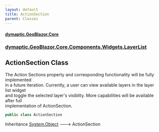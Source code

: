 ```yaml
---
layout: default
title: ActionSection
parent: Classes
---
```

#### [dymaptic.GeoBlazor.Core](index.html 'index')
### [dymaptic.GeoBlazor.Core.Components.Widgets.LayerList](index.html#dymaptic.GeoBlazor.Core.Components.Widgets.LayerList 'dymaptic.GeoBlazor.Core.Components.Widgets.LayerList')

## ActionSection Class

The Action Sections property and corresponding functionality will be fully implemented  
in a future iteration.  Currently, a user can view available layers in the layer list widget  
and toggle the selected layer's visiblity. More capabilities will be available after full  
implementation of ActionSection.

```csharp
public class ActionSection
```

Inheritance [System.Object](https://docs.microsoft.com/en-us/dotnet/api/System.Object 'System.Object') &#129106; ActionSection
